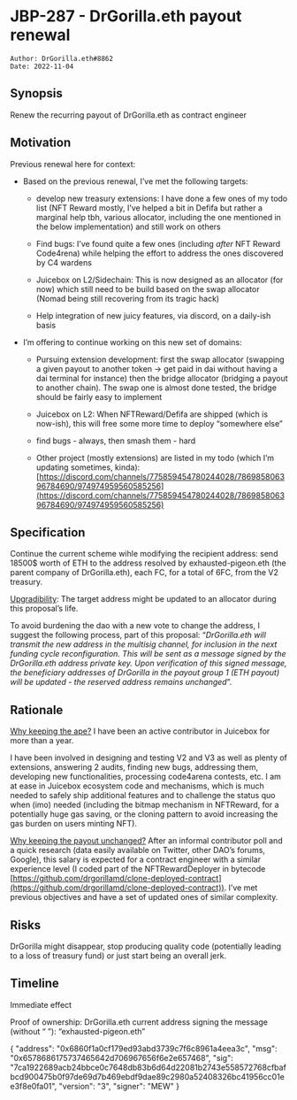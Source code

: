 # JBP-287 - DrGorilla.eth payout renewal
```plain text
Author: DrGorilla.eth#8862
Date: 2022-11-04
```

## Synopsis

Renew the recurring payout of DrGorilla.eth as contract engineer

## Motivation

Previous renewal here for context: 

- Based on the previous renewal, I’ve met the following targets:

	- develop new treasury extensions: I have done a few ones of my todo list (NFT Reward mostly, I’ve helped a bit in Defifa but rather a marginal help tbh, various allocator, including the one mentioned in the below implementation) and still work on others

	- Find bugs: I’ve found quite a few ones (including _after_ NFT Reward Code4rena) while helping the effort to address the ones discovered by C4 wardens

	- Juicebox on L2/Sidechain: This is now designed as an allocator (for now) which still need to be build based on the swap allocator (Nomad being still recovering from its tragic hack)

	- Help integration of new juicy features, via discord, on a daily-ish basis


- I’m offering to continue working on this new set of domains:

	- Pursuing extension development: first the swap allocator (swapping a given payout to another token → get paid in dai without having a dai terminal for instance) then the bridge allocator (bridging a payout to another chain). The swap one is almost done tested, the bridge should be fairly easy to implement

	- Juicebox on L2: When NFTReward/Defifa are shipped (which is now-ish), this will free some more time to deploy “somewhere else”

	- find bugs - always, then smash them - hard

	- Other project (mostly extensions) are listed in my todo (which I’m updating sometimes, kinda): [https://discord.com/channels/775859454780244028/786985806396784690/974974959560585256](https://discord.com/channels/775859454780244028/786985806396784690/974974959560585256)

## Specification

Continue the current scheme wihle modifying the recipient address: send 18500$ worth of ETH to the address resolved by exhausted-pigeon.eth (the parent company of DrGorilla.eth), each FC, for a total of 6FC, from the V2 treasury.

<u>Upgradibility</u>: The target address might be updated to an allocator during this proposal’s life.

To avoid burdening the dao with a new vote to change the address, I suggest the following process, part of this proposal: “_DrGorilla.eth will transmit the new address in the multisig channel, for inclusion in the next funding cycle reconfiguration. This will be sent as a message signed by the DrGorilla.eth address private key. Upon verification of this signed message, the beneficiary addresses of DrGorilla in the payout group 1 (ETH payout) will be updated - the reserved address remains unchanged_”.

## Rationale

<u>Why keeping the ape?</u>
I have been an active contributor in Juicebox for more than a year.

I have been involved in designing and testing V2 and V3 as well as plenty of extensions, answering 2 audits, finding new bugs, addressing them,  developing new functionalities, processing code4arena contests, etc. I am at ease in Juicebox ecosystem code and mechanisms, which is much needed to safely ship additional features and to challenge the status quo when (imo) needed (including the bitmap mechanism in NFTReward, for a potentially huge gas saving, or the cloning pattern to avoid increasing the gas burden on users minting NFT). 

<u>Why keeping the payout unchanged?</u>
After an informal contributor poll and a quick research (data easily available on Twitter, other DAO’s forums, Google), this salary is expected for a contract engineer with a similar experience level (I coded part of the NFTRewardDeployer in bytecode [https://github.com/drgorillamd/clone-deployed-contract](https://github.com/drgorillamd/clone-deployed-contract)).
I’ve met previous objectives and have a set of updated ones of similar complexity.

## Risks

DrGorilla might disappear, stop producing quality code (potentially leading to a loss of treasury fund) or just start being an overall jerk.

## Timeline

Immediate effect

Proof of ownership: 
DrGorilla.eth current address signing the message (without “ ”): “exhausted-pigeon.eth”

{
"address": "0x6860f1a0cf179ed93abd3739c7f6c8961a4eea3c",
"msg": "0x6578686175737465642d706967656f6e2e657468",
"sig": "7ca1922689acb24bbce0c7648db83b6d64d22081b2743e558572768cfbafbcd900475b0f97de69d7b469ebdf9dae89c2980a52408326bc41956cc01ee3f8e0fa01",
"version": "3",
"signer": "MEW"
}
